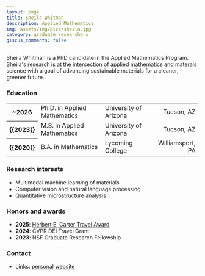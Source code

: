 ```yaml
---
layout: page
title: Sheila Whitman
description: Applied Mathematics
img: assets/img/pics/sheila.jpg
category: graduate researchers
giscus_comments: false
---
```


Sheila Whitman is a PhD candidate in the Applied Mathematics Program. Sheila's research is at the intersection of applied mathematics and materals science with a goal of advancing sustainable materials for a cleaner, greener future.

### Education

<div class="table-responsive">
    <table class="table table-sm table-borderless">
        <tr>
            <th scope="row">~2026</th>
            <td>Ph.D. in Applied Mathematics</td>
            <td>University of Arizona</td>
            <td align ="right">Tucson, AZ</td>
        </tr>
        <tr>
            <th scope="row">{{2023}}</th>
            <td>M.S. in Applied Mathematics</td>
            <td>University of Arizona</td>
            <td align ="right">Tucson, AZ</td>
        </tr>
        <tr>
            <th scope="row">{{2020}}</th>
            <td>B.A. in Mathematics </td>
            <td>Lycoming College</td>
            <td align ="right">Williamsport, PA</td>
        </tr>
    </table>
</div>

### Research interests

- Multimodal machine learning of materials
- Computer vision and natural language processing
- Quantitative microstructure analysis

### Honors and awards 

- **2025**: [Herbert E. Carter Travel Award](https://gidp.arizona.edu/student-awards/carter-travel-award)
- **2024**: CVPR DEI Travel Grant
- **2023**: NSF Graduate Research Fellowship

### Contact

- Links: [personal website](https://whishei.github.io/)

